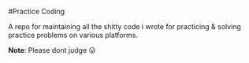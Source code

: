 #Practice Coding


A repo for maintaining all the shitty code i wrote for practicing & solving practice problems on various platforms.

**Note**: Please dont judge :stuck_out_tongue: